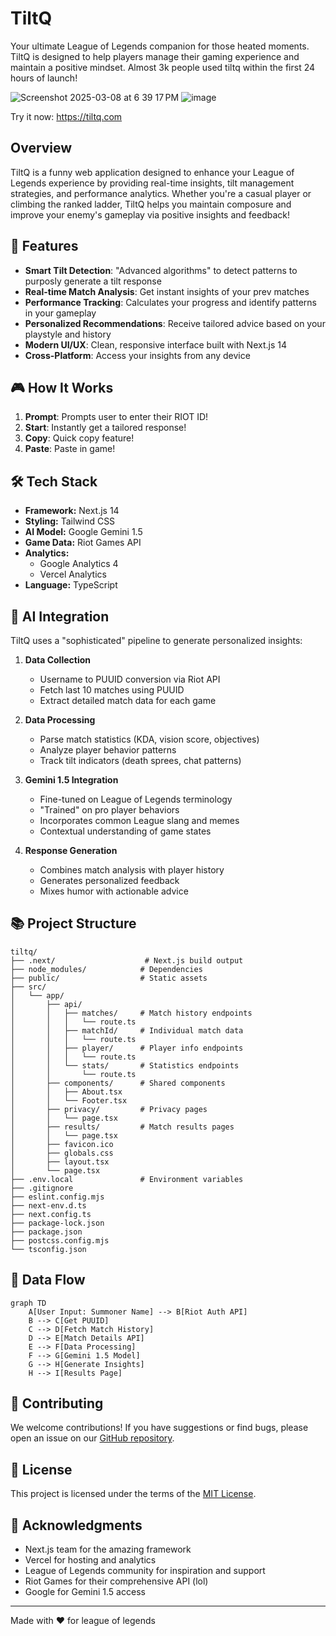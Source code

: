 # TiltQ

Your ultimate League of Legends companion for those heated moments. TiltQ is designed to help players manage their gaming experience and maintain a positive mindset.
Almost 3k people used tiltq within the first 24 hours of launch!

![Screenshot 2025-03-08 at 6 39 17 PM](https://github.com/user-attachments/assets/ab30a06f-0ef1-4bc9-b513-dcc18bff9611)
![image](https://github.com/user-attachments/assets/dc290d58-dd41-4df2-8e98-18b85b082bd9)




Try it now: https://tiltq.com

## Overview
TiltQ is a funny web application designed to enhance your League of Legends experience by providing real-time insights, tilt management strategies, and performance analytics. Whether you're a casual player or climbing the ranked ladder, TiltQ helps you maintain composure and improve your enemy's gameplay via positive insights and feedback!

## 🚀 Features

- **Smart Tilt Detection**: "Advanced algorithms" to detect patterns to purposly generate a tilt response 
- **Real-time Match Analysis**: Get instant insights of your prev matches
- **Performance Tracking**: Calculates your progress and identify patterns in your gameplay
- **Personalized Recommendations**: Receive tailored advice based on your playstyle and history
- **Modern UI/UX**: Clean, responsive interface built with Next.js 14
- **Cross-Platform**: Access your insights from any device

## 🎮 How It Works

1. **Prompt**: Prompts user to enter their RIOT ID!
2. **Start**: Instantly get a tailored response!
3. **Copy**: Quick copy feature!
4. **Paste**: Paste in game!

## 🛠️ Tech Stack

- **Framework:** Next.js 14
- **Styling:** Tailwind CSS
- **AI Model:** Google Gemini 1.5
- **Game Data:** Riot Games API
- **Analytics:** 
  - Google Analytics 4
  - Vercel Analytics
- **Language:** TypeScript

## 🧠 AI Integration

TiltQ uses a "sophisticated" pipeline to generate personalized insights:

1. **Data Collection**
   - Username to PUUID conversion via Riot API
   - Fetch last 10 matches using PUUID
   - Extract detailed match data for each game

2. **Data Processing**
   - Parse match statistics (KDA, vision score, objectives)
   - Analyze player behavior patterns
   - Track tilt indicators (death sprees, chat patterns)

3. **Gemini 1.5 Integration**
   - Fine-tuned on League of Legends terminology
   - "Trained" on pro player behaviors
   - Incorporates common League slang and memes
   - Contextual understanding of game states

4. **Response Generation**
   - Combines match analysis with player history
   - Generates personalized feedback
   - Mixes humor with actionable advice

## 📚 Project Structure

```
tiltq/
├── .next/                    # Next.js build output
├── node_modules/            # Dependencies
├── public/                  # Static assets
├── src/
│   └── app/
│       ├── api/
│       │   ├── matches/     # Match history endpoints
│       │   │   └── route.ts
│       │   ├── matchId/     # Individual match data
│       │   │   └── route.ts
│       │   ├── player/      # Player info endpoints
│       │   │   └── route.ts
│       │   └── stats/       # Statistics endpoints
│       │       └── route.ts
│       ├── components/      # Shared components
│       │   ├── About.tsx
│       │   └── Footer.tsx
│       ├── privacy/         # Privacy pages
│       │   └── page.tsx
│       ├── results/         # Match results pages
│       │   └── page.tsx
│       ├── favicon.ico
│       ├── globals.css
│       ├── layout.tsx
│       └── page.tsx
├── .env.local               # Environment variables
├── .gitignore
├── eslint.config.mjs
├── next-env.d.ts
├── next.config.ts
├── package-lock.json
├── package.json
├── postcss.config.mjs
└── tsconfig.json
```

## 🔄 Data Flow

```mermaid
graph TD
    A[User Input: Summoner Name] --> B[Riot Auth API]
    B --> C[Get PUUID]
    C --> D[Fetch Match History]
    D --> E[Match Details API]
    E --> F[Data Processing]
    F --> G[Gemini 1.5 Model]
    G --> H[Generate Insights]
    H --> I[Results Page]
```

## 🤝 Contributing

We welcome contributions! If you have suggestions or find bugs, please open an issue on our [GitHub repository](https://github.com/tmanzhe/tiltq/issues).

## 📄 License

This project is licensed under the terms of the [MIT License](LICENSE).

## 🙏 Acknowledgments

- Next.js team for the amazing framework
- Vercel for hosting and analytics
- League of Legends community for inspiration and support
- Riot Games for their comprehensive API (lol)
- Google for Gemini 1.5 access

---

Made with ❤️ for league of legends 
